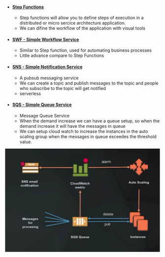 - #### [Step Functions](https://github.com/CharlesRajendran/aws-training/blob/master/Files/aws-step-function.md)
  - Step functions will allow you to define steps of execution in a distributed or micro sercice architecture application.
  - We can difine the workflow of the application with visual tools

- #### [SWF - Simple Workflow Service](https://github.com/CharlesRajendran/aws-training/blob/master/Files/aws-swf.md)
  - Similar to Step function, used for automating business processes 
  - Little advance compare to Step Functions
  
- #### [SNS - Simple Notification Service](https://github.com/CharlesRajendran/aws-training/blob/master/Files/aws-sns.md)
  - A pubsub messaging service
  - We can create a topic and publish messages to the topic and people who subscribe to the topic will get notified
  - serverless

- #### [SQS - Simple Queue Service](https://github.com/CharlesRajendran/aws-training/blob/master/Files/aws-sqs.md)
  - Message Queue Service
  - When the demand increase we can have a queue setup, so when the demand increase it will have the messages in queue
  - We can setup cloud watch to increase the instances in the auto scaling group when the messages in queue exceedes the threshold value.
  
![](https://github.com/CharlesRajendran/aws-training/blob/master/images/20.JPG)
  
